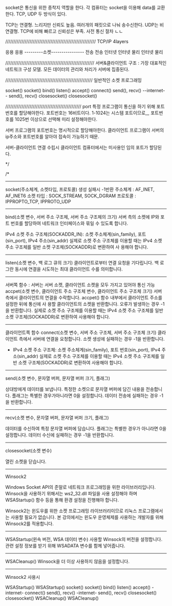 socket은 통신을 위한 종착지 역할을 한다.
각 컴퓨터는 socket을 이용해 data를 교환한다.
TCP, UDP 두 방식이 있다.

TCP는 연결형. 느리지만 신뢰도 높음. 여러개의 패킷으로 나눠 송수신한다.
UDP는 비연결형. TCP에 비해 빠르고 신뢰성은 부족. 사전 통신 절차 ㄴㄴ

////////////////////////////////////////////////////////
TCP/IP 4layers

응용					응용
---------소켓----------------
전송					전송
인터넷					인터넷
물리	 	인터넷		물리

///////////////////////////////////////////////////////
서버&클라이언트 구조 : 가장 대표적인 네트워크 구성 모델.
모든 데이터의 관리와 처리가 서버에 집중된다.

//////////////////////////////////////////////////////
일반적인 소켓 프로그래밍

socket()					socket()
bind()
listen()
accept()					connect()
send(), recv()	--internet-- send(), recv()
closesocket()				closesocket()

///////////////////////////////////////////////
port
특정 프로그램이 통신을 하기 위해 포트 번호를 할당해야한다. 포트번호는 16비트이다.
1-1024는 시스템 포트이므로,,,  포트번호를 1025번 이상으로 선택해 미리 설정해야한다.

서버 프로그램의 포트번호는 명시적으로 할당해야한다. 클라이언트 프로그램이 서버의 ip주소와 포트번호를 알아야 접속이 가능하기 때문.

서버-클라이언트 연결 수립시 클라이언트 컴퓨터에서는 미사용인 임의 포트가 할당된다.

*/

/*
*************************
socket(주소체계, 소켓타입, 프로토콜)
생성 실패시 -1반환
주소체계 : AF_INET, AF_INET6
소켓 타입 : SOCK_STREAM, SOCK_DGRAM
프로토콜 : IPPROPTO_TCP, IPPROTO_UDP


*************************
bind(소켓 변수, 서버 주소 구조체, 서버 주소 구조체의 크기)
서버 측의 소켓에 IP와 포트 번호를 할당하여 네트워크 인터페이스와 묶일 수 있도록 합니다.

IPv4 소켓 주소 구조체(SOCKADDR_IN): 소켓 주소체계(sin_family), 포트(sin_port), IPv4 주소(sin_addr)
실제로 소켓 주소 구조체를 이용할 때는 IPv4 소켓 주소 구조체를 일반 소켓 구조체(SOCKADDR)로 변환하여 사
용해야 합니다.

*************************
listen(소켓 변수, 백 로그 큐의 크기)
클라이언트로부터 연결 요청을 기다립니다.
백 로그란 동시에 연결을 시도하는 최대 클라이언트 수를 의미합니다.

*************************
서버쪽 함수 : 서버는 서버 소켓, 클라이언트 소켓을 모두 가지고 있어야 통신 가능
accpet(소켓 변수, 클라이언트 주소 구조체 변수, 클라이언트 주소 구조체 크기)
서버 측에서 클라이언트의 연결을 수락합니다.
accpet() 함수 내부에서 클라이언트 주소를 설정한 뒤에 통신에 사
용할 클라이언트의 소켓을 반환합니다. 오류가 발생하는 경우 -1을 반환합니다.
실제로 소켓 주소 구조체를 이용할 때는 IPv4 소켓 주소 구조체를 일반 소켓 구조체(SOCKADDR)로 변환하여 사용해야 합니다.


*************************
클라이언트쪽 함수
connect(소켓 변수, 서버 주소 구조체, 서버 주소 구조체 크기)
클라이언트 측에서 서버에 연결을 요청합니다. 소켓 생성에 실패하는 경우 -1을 반환합니다.
- IPv4 소켓 주소 구조체: 소켓 주소체계(sin_family), 포트 번호(sin_port), IPv4 주소(sin_addr)
실제로 소켓 주소 구조체를 이용할 때는 IPv4 소켓 주소 구조체를 일반 소켓 구조체(SOCKADDR)로 변환하여 사용해야 합니다.


*************************
send(소켓 변수, 문자열 버퍼, 문자열 버퍼 크기, 플래그)

상대방에게 데이터를 보냅니다. 특정한 소켓으로 문자열 버퍼에 담긴 내용을 전송합니다. 플래그는 특별한 경우가아니라면 0을 설정합니다. 데이터 전송에 실패하는 경우 -1을 반환합니다.

**************************
recv(소켓 변수, 문자열 버퍼, 문자열 버퍼 크기, 플래그)

데이터를 수신하여 특정 문자열 버퍼에 담습니다. 플래그는 특별한 경우가 아니라면 0을 설정합니다. 데이터 수신에 실패하는 경우 -1을 반환합니다.

**************************
closesocket(소켓 변수)

열린 소켓을 닫습니다.




*************************
Winsock2

Windows Socket API의 준말로 네트워크 프로그래밍을 위한 라이브러리입니다. Winsock을 사용하기 위해서는
ws2_32.dll 파일을 사용 설정해야 하며 WSAStartup() 함수 등을 통해 환경 설정을 진행해야 합니다.

Winsock2는 윈도우를 위한 소켓 프로그래밍 라이브러리이므로 리눅스 프로그램에서는 사용할 필요가 없습니다.
본 강의에서는 윈도우 운영체제를 사용하는 개발자를 위해 Winsock2를 적용합니다.

***********

WSAStartup(윈속 버전, WSA 데이터 변수)
사용할 Winsock의 버전을 설정합니다. 관련 설정 정보를 받기 위해 WSADATA 변수를 함께 넣어줍니다.

**********
WSACleanup()
Winsock을 더 이상 사용하지 않음을 설정합니다.


****************
Winsock2 사용시

WSAStartup()				WSAStartup()
socket()					socket()
bind()
listen()
accept()		-internet-	connect()
send(), recv()	-internet-  send(), recv()
closesocket()				closesocket()
WSACleanup()				WSACleanup()
